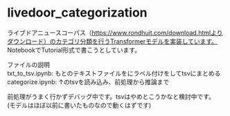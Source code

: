 # livedoor_categorization
ライブドアニュースコーパス（https://www.rondhuit.com/download.htmlよりダウンロード）のカテゴリ分類を行うTransformerモデルを実装しています。<br/>
NotebookでTutorial形式で書こうとしています。

ファイルの説明<br/>
txt_to_tsv.ipynb: もとのテキストファイルをにラベル付けをしてtsvにまとめる<br/>
categorize.ipynb: ↑のtsvを読み込み、前処理から推論まで

前処理がうまく行かずデバッグ中です。tsvはやめとこうかなと検討中です。<br/>
(モデルはほぼ以前に書いたものなので動くはずです)


